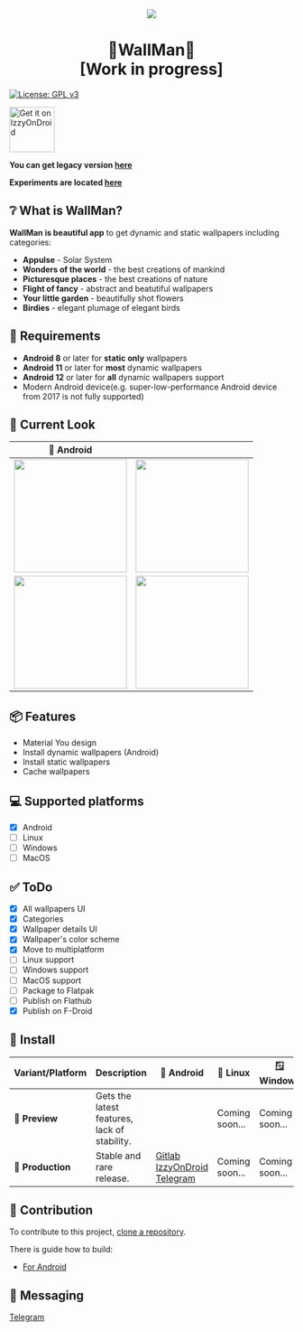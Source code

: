 <div align="center">
<img src="https://github.com/Colorata/Assets/assets/79582543/f0baf3d4-c053-482e-8d21-66b5d5b489f7"/>
</div>

# <div align="center">🚧WallMan🚧<br/>[Work in progress]</div>

[![License: GPL v3](https://img.shields.io/badge/License-GPLv3-blue.svg)](https://www.gnu.org/licenses/gpl-3.0)

<a href="https://apt.izzysoft.de/packages/com.colorata.wallman/"><img src="https://gitlab.com/IzzyOnDroid/repo/-/raw/master/assets/IzzyOnDroid.png" alt="Get it on IzzyOnDroid" height="80"></a>

**You can get legacy version [here](https://gitlab.com/colorata/WallMan-legacy)**

**Experiments are located [here](https://gitlab.com/colorata/wallman-experimental)**

## ❔ What is WallMan?

**WallMan is beautiful app** to get dynamic and static wallpapers including categories:

- **Appulse** - Solar System
- **Wonders of the world** - the best creations of mankind
- **Picturesque places** - the best creations of nature
- **Flight of fancy** - abstract and beatutiful wallpapers
- **Your little garden** - beautifully shot flowers
- **Birdies** - elegant plumage of elegant birds

## 📱 Requirements

- **Android 8** or later for **static only** wallpapers
- **Android 11** or later for **most** dynamic wallpapers
- **Android 12** or later for **all** dynamic wallpapers support
- Modern Android device(e.g. super-low-performance Android device from 2017 is not fully supported)

## 👀 Current Look

| 🤖 Android                                                                                                       |                                                                                                                  |
|------------------------------------------------------------------------------------------------------------------|------------------------------------------------------------------------------------------------------------------|
| <img src="https://github.com/Colorata/Assets/assets/79582543/7224de47-1313-4157-8663-31a0223d7113" width="200"/> | <img src="https://github.com/Colorata/Assets/assets/79582543/d7c19d57-f8ed-4e86-a1b3-480be153f36b" width="200"/> |
| <img src="https://github.com/Colorata/Assets/assets/79582543/781b013f-c190-42c6-9bf2-bae20d852108" width="200"/> | <img src="https://github.com/Colorata/Assets/assets/79582543/475d89bd-c4c0-4969-b01a-a7fed92c64f7" width="200"/> |

## 📦 Features

- Material You design
- Install dynamic wallpapers (Android)
- Install static wallpapers
- Cache wallpapers

## 💻 Supported platforms

- [x] Android
- [ ] Linux
- [ ] Windows
- [ ] MacOS

## ✅ ToDo

- [x] All wallpapers UI
- [x] Categories
- [x] Wallpaper details UI
- [x] Wallpaper's color scheme
- [x] Move to multiplatform
- [ ] Linux support
- [ ] Windows support
- [ ] MacOS support
- [ ] Package to Flatpak
- [ ] Publish on Flathub
- [x] Publish on F-Droid

## 📲 Install

| Variant/Platform  | Description                                  | 🤖 Android                                                                                                                                                                      | 🐧 Linux       | 🪟 Windows     |
|-------------------|----------------------------------------------|---------------------------------------------------------------------------------------------------------------------------------------------------------------------------------|----------------|----------------|
| 🚧 **Preview**    | Gets the latest features, lack of stability. |                                                                                                                                                                                 | Coming soon... | Coming soon... |
| 🏁 **Production** | Stable and rare release.                     | [Gitlab](https://gitlab.com/colorata/wallman/-/releases)<br/>[IzzyOnDroid](https://apt.izzysoft.de/packages/com.colorata.wallman/)<br/>[Telegram](https://t.me/colorataNews/16) | Coming soon... | Coming soon... |

## 👋 Contribution

To contribute to this
project, [clone a repository](https://docs.gitlab.com/ee/gitlab-basics/start-using-git.html#clone-a-repository).

There is guide how to build:

- [For Android](docs/build-android.md)

## 💬 Messaging

[Telegram](https://t.me/colorataNews)